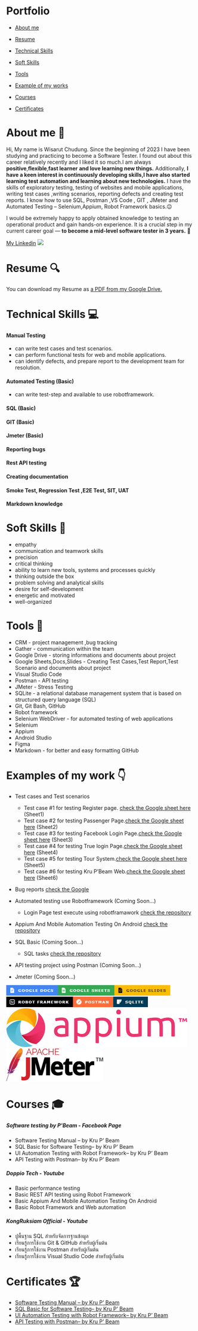 # Portfolio
- [About me](#About-me:wave:)
- [Resume](#Resume:mag:)
- [Technical Skills](#TechnicalSkills)
- [Soft Skills](#SoftSkills)
- [Tools](#Tools)
- [Example of my works](#Exampleofmywork)
 
- [Courses](#Courses)
- [Certificates](#Certificates)


# About me :wave:
 Hi, My name is Wisarut Chudung. Since the beginning of 2023 I have been studying and practicing to become a Software Tester. I found out about this career relatively recently and I liked it so much.I am always **positive**,**flexible**,**fast learner** **and love learning new things.**  Additionally, **I have a keen interest in continuously developing skills,I have also started learning test automation and learning about new technologies.** I have the skills of exploratory testing, testing of websites and mobile applications,  writing test cases ,writing scenarios, reporting defects and creating test reports. I know how to use SQL, Postman ,VS Code , GIT , JMeter and  Automated Testing  – Selenium,Appium, Robot Framework  basics.:wink:  

 I would be extremely happy to apply obtained knowledge to testing an operational product and gain hands-on experience. It is a crucial step in my current career goal — **to become a mid-level software tester in 3 years.** :muscle:

 [My Linkedin](https://www.linkedin.com/in/wisarut-chuduang-b592531b1/) <a href="https://www.linkedin.com/in/wisarut-chuduang-b592531b1/"><img src="https://skillicons.dev/icons?i=linkedin" /></a>  


# Resume :mag:
You can download my Resume as [a PDF from my Google Drive.](https://drive.google.com/file/d/1JNIWpp07WkRwnC22Q7M2TvzTZANiRYSC/view?usp=sharing)

# Technical Skills :computer: 
#### Manual Testing
- can write test cases and test scenarios.
- can perform functional tests for web and mobile applications.
- can identify defects, and prepare report to the development team for resolution.

#### Automated Testing (Basic)
- can write test-step and available to use robotframework.

#### SQL (Basic)
#### GIT (Basic)
#### Jmeter (Basic)
#### Reporting bugs
#### Rest API testing
#### Creating documentation
#### Smoke Test, Regression Test ,E2E Test, SIT, UAT
#### Markdown knowledge

# Soft Skills :ledger:
- empathy
- communication and teamwork skills
- precision
- critical thinking
- ability to learn new tools, systems and processes quickly
- thinking outside the box
- problem solving and analytical skills
- desire for self-development
- energetic and motivated
- well-organized

# Tools :wrench:
- CRM - project management ,bug tracking
- Gather - communication within the team
- Google Drive - storing informations and documents about project
- Google Sheets,Docs,Slides - Creating Test Cases,Test Report,Test Scenario and documents about project
- Visual Studio Code 
- Postman - API testing
- JMeter - Stress Testing
- SQLite - a relational database management system that is based on structured query language (SQL)
- Git, Git Bash, GitHub
- Robot framework
- Selenium WebDriver - for automated testing of web applications
- Selenium
- Appium
- Android Studio 
- Figma
- Markdown - for better and easy formatting GitHub





# Examples of my work :point_down:
- Test cases and Test scenarios
  - Test case #1 for testing Register page. [check the Google sheet here](https://docs.google.com/spreadsheets/d/1hXC-fViRKWqntz5qJbmli6G4E9ktn0ycv9hmhM7RyNw/edit?usp=sharing)  (Sheet1)
  - Test case #2 for testing Passenger Page.[check the Google sheet here](https://docs.google.com/spreadsheets/d/1hXC-fViRKWqntz5qJbmli6G4E9ktn0ycv9hmhM7RyNw/edit?usp=sharing)  (Sheet2)
  - Test case #3 for testing Facebook Login Page.[check the Google sheet here](https://docs.google.com/spreadsheets/d/1hXC-fViRKWqntz5qJbmli6G4E9ktn0ycv9hmhM7RyNw/edit?usp=sharing)  (Sheet3)
  - Test case #4 for testing True login Page.[check the Google sheet here](https://docs.google.com/spreadsheets/d/1hXC-fViRKWqntz5qJbmli6G4E9ktn0ycv9hmhM7RyNw/edit?usp=sharing)  (Sheet4)
  - Test case #5 for testing Tour System.[check the Google sheet here](https://docs.google.com/spreadsheets/d/1hXC-fViRKWqntz5qJbmli6G4E9ktn0ycv9hmhM7RyNw/edit?usp=sharing)  (Sheet5)
  - Test case #6 for testing Kru P’Beam Web.[check the Google sheet here](https://docs.google.com/spreadsheets/d/1hXC-fViRKWqntz5qJbmli6G4E9ktn0ycv9hmhM7RyNw/edit?usp=sharing)  (Sheet6)

- Bug reports [check the Google](https://docs.google.com/spreadsheets/d/1GHFySmp5w5l0hiepC4BKjFiVV2P5zKIy4xG80EPDlmc/edit?usp=sharing)

- Automated testing use Robotframework (Coming Soon...)
  - Login Page test execute using robotframawork [check the repository]()     

- Appium And Mobile Automation Testing On Android  [check the repository]()       

- SQL Basic  (Coming Soon...)
    -   SQL tasks [check the repository](https://github.com/wisarutch/automated-testing)  

- API testing project using Postman (Coming Soon...)

- Jmeter (Coming Soon...)

![alt text](/Icon/image-1.png)![alt text](/Icon/image-2.png)![alt text](/Icon/image-3.png)![alt text](/Icon/image-4.png)![alt text](/Icon/image-8.png)![alt text](/Icon/image-7.png)![alt text](/Icon/image-6.png)![alt text](/Icon/image-5.png)

# Courses :mortar_board:
##### Software testing by P'Beam - Facebook Page
- Software Testing Manual – by Kru P’ Beam
- SQL Basic for Software Testing– by Kru P’ Beam
- UI Automation Testing with Robot Framework– by Kru P’ Beam
- API Testing with Postman– by Kru P’ Beam
##### Doppio Tech - Youtube
- Basic performance testing 
- Basic REST API testing using Robot Framework 
- Basic Appium And Mobile Automation Testing On Android 
- Basic Robot Framework and Web automation 
##### KongRuksiam Official - Youtube
- ปูพื้นฐาน SQL สำหรับจัดการฐานข้อมูล
- เรียนรู้การใช้งาน Git & GitHub สำหรับผู้เริ่มต้น
- เรียนรู้การใช้งาน Postman สำหรับผู้เริ่มต้น
- เรียนรู้การใช้งาน Visual Studio Code สำหรับผู้เริ่มต้น

# Certificates 🏆
- [Software Testing Manual – by Kru P’ Beam](https://drive.google.com/file/d/1qu-saoM4nWrelwKPZLW1vSy3ySwf3MIC/view?usp=sharing)
- [SQL Basic for Software Testing– by Kru P’ Beam](https://drive.google.com/file/d/1daMeEB21P_kyL__dBuP7DqZPb_0ZTUsE/view?usp=sharing)
- [UI Automation Testing with Robot Framework– by Kru P’ Beam](https://drive.google.com/file/d/1JiBlfXtB0fYNLg6q0e_uETi0YE5Bv7vu/view?usp=sharing)
-  [API Testing with Postman– by Kru P’ Beam](https://drive.google.com/file/d/1jp41gbEZVAwH4AxSxEzsc1aLCjMYBlmW/view?usp=sharing)



